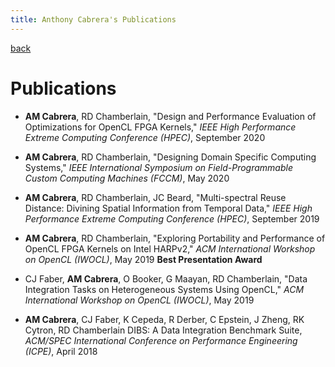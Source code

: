 ```yaml
---
title: Anthony Cabrera's Publications
---
```


[back](/)

# Publications

- **AM Cabrera**, RD Chamberlain, "Design and Performance Evaluation of
Optimizations for OpenCL FPGA Kernels,"
*IEEE High Performance Extreme Computing Conference (HPEC)*, 
September 2020

- **AM Cabrera**, RD Chamberlain, 
"Designing Domain Specific Computing Systems," 
*IEEE International Symposium on Field-Programmable Custom Computing  Machines 
(FCCM)*, 
May 2020

- **AM Cabrera**, RD Chamberlain, JC Beard,
"Multi-spectral Reuse Distance: Divining Spatial Information from Temporal 
Data," 
*IEEE High Performance Extreme Computing Conference (HPEC)*,
September 2019

- **AM Cabrera**, RD Chamberlain,
"Exploring Portability and Performance of OpenCL FPGA Kernels on Intel HARPv2,"
*ACM International Workshop on OpenCL (IWOCL)*,
May 2019 
**Best Presentation Award**

- CJ Faber, **AM Cabrera**, O Booker, G Maayan, RD Chamberlain, 
"Data Integration Tasks on Heterogeneous Systems Using OpenCL," 
*ACM International Workshop on OpenCL (IWOCL)*,
May 2019

- **AM Cabrera**, CJ Faber, K Cepeda, R Derber, C Epstein, J Zheng, RK Cytron, 
RD Chamberlain 
DIBS: A Data Integration Benchmark Suite,
*ACM/SPEC International Conference on Performance Engineering (ICPE)*,
April 2018
